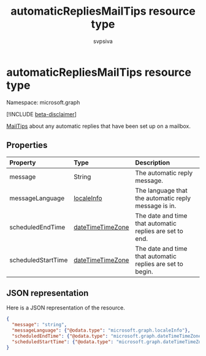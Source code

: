 ﻿---
title: "automaticRepliesMailTips resource type"
description: "MailTips about any automatic replies that have been set up on a mailbox."
localization_priority: Normal
doc_type: resourcePageType
ms.prod: ""
author: "svpsiva"
---

# automaticRepliesMailTips resource type

Namespace: microsoft.graph

[!INCLUDE [beta-disclaimer](../../includes/beta-disclaimer.md)]

[MailTips](../resources/mailtips.md) about any automatic replies that have been set up on a mailbox.

## Properties

| Property           | Type                                                 | Description                                                |
| :----------------- | :--------------------------------------------------- | :--------------------------------------------------------- |
| message            | String                                               | The automatic reply message.                               |
| messageLanguage    | [localeInfo](../resources/localeinfo.md)             | The language that the automatic reply message is in.       |
| scheduledEndTime   | [dateTimeTimeZone](../resources/datetimetimezone.md) | The date and time that automatic replies are set to end.   |
| scheduledStartTime | [dateTimeTimeZone](../resources/datetimetimezone.md) | The date and time that automatic replies are set to begin. |

## JSON representation

Here is a JSON representation of the resource.

<!-- {
  "blockType": "resource",
  "optionalProperties": [
    "messageLanguage",
    "scheduledEndTime",
    "scheduledStartTime"
  ],
  "@odata.type": "microsoft.graph.automaticRepliesMailTips"
}-->

```json
{
  "message": "string",
  "messageLanguage": {"@odata.type": "microsoft.graph.localeInfo"},
  "scheduledEndTime": {"@odata.type": "microsoft.graph.dateTimeTimeZone"},
  "scheduledStartTime": {"@odata.type": "microsoft.graph.dateTimeTimeZone"}
}

```

<!-- uuid: 8fcb5dbc-d5aa-4681-8e31-b001d5168d79
2015-10-25 14:57:30 UTC -->

<!--
{
  "type": "#page.annotation",
  "description": "automaticRepliesMailTips resource",
  "keywords": "",
  "section": "documentation",
  "tocPath": "",
  "suppressions": []
}
-->
